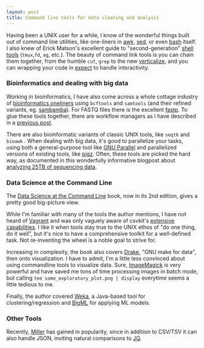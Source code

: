 ```yaml
---
layout: post
title: Command line tools for data cleaning and analysis
---
```


Having been a UNIX user for a while, I know of the wonderful things built out of command line utilities, like one-liners in [awk](https://catonmat.net/awk-one-liners-explained-part-one), [sed](https://catonmat.net/sed-one-liners-explained-part-one), or even [bash](http://www.bashoneliners.com) itself. I also knew of Erick Matson's excellent guide to "second-generation" [shell tools](http://erick.matsen.org/2020/01/04/2nd-gen-interactive-shell.html) (`tmux`,`fd`, `ag`, etc.). The beauty of command link tools is you can chain them together, from the humble `cut`, `grep` to the new [verticalize](https://github.com/lindenb/verticalize), and you can wrapping your code in [expect](https://core.tcl-lang.org/expect/index) to handle interactivity.

### Bioinformatics and dealing with big data

Working in bioinformatics, I have also come across a whole cottage industry of [bioinformatics oneliners](https://github.com/stephenturner/oneliners) using `bcftools` and `samtools` (and their refined variants, eg. [sambamba](https://lomereiter.github.io/sambamba/)). For FASTQ files there is the excellent [fastp](https://github.com/OpenGene/fastp). To glue these tools together, there are workflow managers as I have described in a [previous post](https://ptvan.github.io/workflow-managers/).

There are also bioinformatic variants of classic UNIX tools, like `seqtk` and `bioawk` . When dealing with big data, it's good to parallelize your tasks, using both a general-purpose tool like [GNU Parallel](https://www.gnu.org/software/parallel/) and parallelized versions of existing tools, like [pigz](https://zlib.net/pigz/). Often, these tools are picked the hard way, as documented in this wonderfully informative blogpost about [analyzing 25TB of sequencing data](https://livefreeordichotomize.com/2019/06/04/using_awk_and_r_to_parse_25tb/).

### Data Science at the Command Line

The [Data Science at the Command Line](https://www.datascienceatthecommandline.com/) book, now in its 2nd edition, gives a pretty good big-picture view.

While I'm familiar with many of the tools the author mentions, I have not heard of [Vagrant](https://www.vagrantup.com/docs/cli/) and was only vaguely aware of csvkit's [extensive capabilities](https://source.opennews.org/articles/eleven-awesome-things-you-can-do-csvkit/). I like it when tools stay true to the UNIX ethos of "do one thing, do it well", but it's nice to have a comprehensive toolkit for a well-defined task. Not re-inventing the wheel is a noble goal to strive for.

Increasing in complexity, the book also covers [Drake](https://github.com/Factual/drake), "GNU make for data", then onto visualization. I have to admit, I'm a little less convinced about using commandline tools to visualize data. Sure, [ImageMagick](https://imagemagick.org) is very powerful and have saved me tons of time processing images in batch mode, but calling ```tee some_exploratory_plot.png | display``` everytime seems a little tedious to me.

Finally, the author covered [Weka](https://www.cs.waikato.ac.nz/ml/weka/), a Java-based tool for clustering/regression and [BigML](https://bigml.com/) for applying ML models.

### Other Tools

Recently, [Miller](https://github.com/johnkerl/miller/) has gained in popularity, since in addition to CSV/TSV it can also handle JSON, inviting natural comparisons to [JQ](https://stedolan.github.io/jq/).
